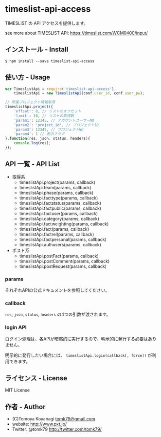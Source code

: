 # timeslist-api-access

TIMESLIST の API アクセスを提供します。

see more about TIMESLIST API: https://timeslist.com/WCM0400/input/

## インストール - Install

```
$ npm install --save timeslist-api-access
```

## 使い方 - Usage

```js
var TimeslistApi = require('timeslist-api-access'),
    timeslistApi = new TimeslistApi(conf.user_id, conf.user_pw);

// 所属プロジェクト情報取得
timeslistApi.project({
    'offset': 0, // リストのオフセット
    'limit': 10, // リストの取得数
    'param1': 12345, // アカウントユーザーNO
    'param2': 'project_id', // プロジェクトID
    'param3': 12345, // プロジェクトNO
    'param4': 1 // 表示フラグ
},function(res, json, status, headers){
	console.log(res);
});
```

## API 一覧 - API List

- 取得系
    - timeslistApi.project(params, callback)
    - timeslistApi.team(params, callback)
    - timeslistApi.phase(params, callback)
    - timeslistApi.facttype(params, callback)
    - timeslistApi.factstatus(params, callback)
    - timeslistApi.factpublic(params, callback)
    - timeslistApi.factuser(params, callback)
    - timeslistApi.category(params, callback)
    - timeslistApi.factweighting(params, callback)
    - timeslistApi.fact(params, callback)
    - timeslistApi.factrel(params, callback)
    - timeslistApi.factpersonal(params, callback)
    - timeslistApi.authusers(params, callback)
- ポスト系
    - timeslistApi.postFact(params, callback)
    - timeslistApi.postComment(params, callback)
    - timeslistApi.postRequest(params, callback)

### params
それぞれAPIの公式ドキュメントを参照してください。

### callback

`res`, `json`, `status`, `headers` の4つの引数が渡されます。

### login API

ログイン処理は、各APIが暗黙的に実行するので、明示的に発行する必要はありません。

明示的に発行したい場合には、 `timeslistApi.login(callback[, force])` が利用できます。


## ライセンス - License

MIT License


## 作者 - Author

- (C)Tomoya Koyanagi <tomk79@gmail.com>
- website: <http://www.pxt.jp/>
- Twitter: @tomk79 <http://twitter.com/tomk79/>
